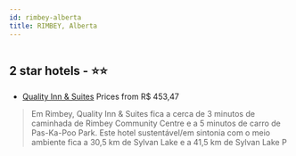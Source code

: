 ```yaml
---
id: rimbey-alberta
title: RIMBEY, Alberta
---
```


<center><img src="https://i.travelapi.com/hotels/6000000/5790000/5780800/5780742/36081543_z.jpg" alt="" /></center>


##  2 star hotels - ⭐️⭐️

-    [Quality Inn & Suites](https://www.hurb.com/br/aud/https://www.hurb.com/br/hotels/rimbey/quality-inn-suites-HT-Q7HH?cmp=18055) Prices from R$ 453,47
   > Em Rimbey, Quality Inn & Suites fica a cerca de 3 minutos de caminhada de Rimbey Community Centre e a 5 minutos de carro de Pas-Ka-Poo Park.  Este hotel sustentável/em sintonia com o meio ambiente fica a 30,5 km de Sylvan Lake e a 41,5 km de Sylvan Lake P
